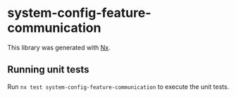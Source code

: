 # system-config-feature-communication

This library was generated with [Nx](https://nx.dev).

## Running unit tests

Run `nx test system-config-feature-communication` to execute the unit tests.
